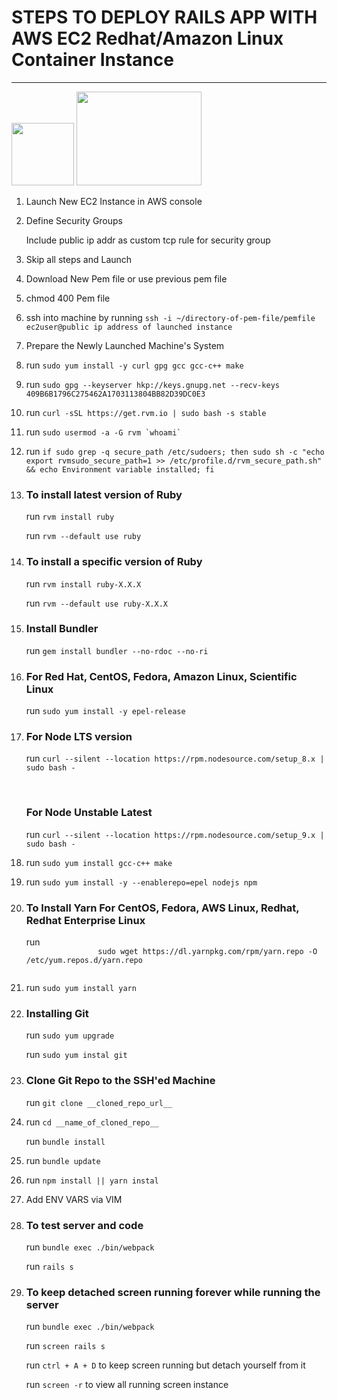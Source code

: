 # STEPS TO DEPLOY RAILS APP WITH AWS EC2 Redhat/Amazon Linux Container Instance
<hr/>
<img width="100" height="100" src="https://pbs.twimg.com/profile_images/476766169349636096/xUHXk6zu.png" />
<img width="200" height="150" src="https://d7umqicpi7263.cloudfront.net/img/product/40753dc3-0182-458f-9268-213115224d8d/c10dfd79-1fb7-4a73-8290-43736e40b00c.png" />

<ol>
    <li>
        <p>Launch New EC2 Instance in AWS console</p>
    <li>
        <p>Define Security Groups</p>
        <p>Include public ip addr as custom tcp rule for security group</p>
    </li>
    <li>
        <p>Skip all steps and Launch</p>
    </li>
    <li>
        <p>Download New Pem file or use previous pem file</p>
    </li>
    <li>
        <p>chmod 400 Pem file</p>
    </li>
    <li>
        <p>ssh into machine by running <code>ssh -i ~/directory-of-pem-file/pemfile ec2user@public ip address of launched instance</code></p>
    </li>
    <li>
        <p>Prepare the Newly Launched Machine's System</p>
    </li>
    <li>
        <p>run <code>sudo yum install -y curl gpg gcc gcc-c++ make</code></p>
    </li>
    <li>
        <p>run <code>sudo gpg --keyserver hkp://keys.gnupg.net --recv-keys 409B6B1796C275462A1703113804BB82D39DC0E3</code></p>
    </li>
    <li>
        <p>run <code>curl -sSL https://get.rvm.io | sudo bash -s stable</code></p>
    </li>
    <li>
        <p>run <code>sudo usermod -a -G rvm `whoami`</code></p>
    </li>
    <li>
        <p>run <code>if sudo grep -q secure_path /etc/sudoers; then sudo sh -c "echo export rvmsudo_secure_path=1 >> /etc/profile.d/rvm_secure_path.sh" && echo Environment variable installed; fi</code></p>
    </li>
    <li>
        <h3>To install latest version of Ruby</h3>
        <p>run <code>rvm install ruby</code></p>
        <p>run <code>rvm --default use ruby</code></p>
    </li>
    <li>
        <h3>To install a specific version of Ruby</h3>
        <p>run <code>rvm install ruby-X.X.X</code></p>
        <p>run <code>rvm --default use ruby-X.X.X</code></p>
    </li>
    <li>
        <h3>Install Bundler</h3>
        <p>run <code>gem install bundler --no-rdoc --no-ri</code></p>
    </li>
    <li>
        <h3>For Red Hat, CentOS, Fedora, Amazon Linux, Scientific Linux</h3>
        <p>run <code>sudo yum install -y epel-release</code></p>
    </li>
    <li>
        <h3>For Node LTS version</h3>
        <p>run <code>curl --silent --location https://rpm.nodesource.com/setup_8.x | sudo bash -</code></p>
        <br/>
        <h3>For Node Unstable Latest</h3>
        <p>run <code>curl --silent --location https://rpm.nodesource.com/setup_9.x | sudo bash -</code></p>
    </li>
    <li>
        <p>run <code>sudo yum install gcc-c++ make</code></p>
    </li>
    <li>
        <p>run <code>sudo yum install -y --enablerepo=epel nodejs npm</code></p>
    </li>
    <li>
        <h3>To Install Yarn For CentOS, Fedora, AWS Linux, Redhat, Redhat Enterprise Linux</h3>
        <p>run 
            <code>
                sudo wget https://dl.yarnpkg.com/rpm/yarn.repo -O /etc/yum.repos.d/yarn.repo
            </code>
        </p>
    </li>
    <li>
        <p>run <code>sudo yum install yarn</code></p>
    </li>
    <li>
        <h3>Installing Git</h3>
        <p>run <code>sudo yum upgrade</code></p>
        <p>run <code>sudo yum instal git</code></p>
    </li>
    <li>
        <h3>Clone Git Repo to the SSH'ed Machine</h3>
        <p>run <code>git clone __cloned_repo_url__</code></p>
    </li>
    <li>
        <p>run <code>cd __name_of_cloned_repo__</code></p>
        <p>run <code>bundle install</code></p>
    </li>
    <li>
        <p>run <code>bundle update</code></p>
    </li>
    <li>
        <p>run <code>npm install || yarn instal</code></p>
    </li>
    <li>
        <p>Add ENV VARS via VIM</p>
    </li>
    <li>
        <h3>To test server and code</h3>
        <p>run <code>bundle exec ./bin/webpack</code>
        <p>run <code>rails s</code></p>
    </li>
    <li>
        <h3>To keep detached screen running forever while running the server</h3>
        <p>run <code>bundle exec ./bin/webpack</code></p>
        <p>run <code>screen rails s</code></p>
        <p>run <code>ctrl + A + D</code> to keep screen running but detach yourself from it</p>
        <p>run <code>screen -r</code> to view all running screen instance</p>
    </li>
</ol>
